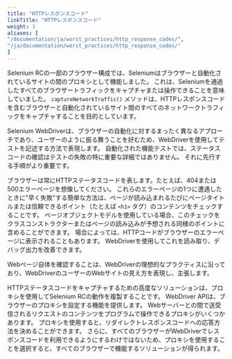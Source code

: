 ```yaml
---
title: "HTTPレスポンスコード"
linkTitle: "HTTPレスポンスコード"
weight: 3
aliases: [
"/documentation/ja/worst_practices/http_response_codes/",
"/ja/documentation/worst_practices/http_response_codes/"
] 
---
```



Selenium RCの一部のブラウザー構成では、Seleniumはブラウザーと自動化されているサイトの間のプロキシとして機能しました。
これは、Seleniumを通過したすべてのブラウザートラフィックをキャプチャまたは操作できることを意味していました。
`captureNetworkTraffic()` メソッドは、HTTPレスポンスコードを含むブラウザーと自動化されているサイト間のすべてのネットワークトラフィックをキャプチャすることを目的としています。

Selenium WebDriverは、ブラウザーの自動化に対するまったく異なるアプローチであり、ユーザーのように振る舞うことを好むため、WebDriverを使用してテストを記述する方法で表現します。
自動化された機能テストでは、ステータスコードの確認はテストの失敗の特に重要な詳細ではありません。
それに先行する手順がより重要です。

ブラウザーは常にHTTPステータスコードを表します。たとえば、404または500エラーページを想像してください。
これらのエラーページの1つに遭遇したときに"早く失敗"する簡単な方法は、ページが読み込まれるたびにページタイトルまたは信頼できるポイント（たとえば `<h1>` タグ）のコンテンツをチェックすることです。
ページオブジェクトモデルを使用している場合、このチェックをクラスコンストラクターまたはページの読み込みが予想される同様のポイントに含めることができます。
場合によっては、HTTPコードがブラウザーのエラーページに表示されることもあります。
WebDriverを使用してこれを読み取り、デバッグ出力を改善できます。

Webページ自体を確認することは、WebDriverの理想的なプラクティスに沿っており、WebDriverのユーザーのWebサイトの見え方を表現し、主張します。

HTTPステータスコードをキャプチャするための高度なソリューションは、プロキシを使用してSelenium RCの動作を複製することです。
WebDriver APIは、ブラウザーのプロキシを設定する機能を提供します。
Webサーバーとの間で送受信されるリクエストのコンテンツをプログラムで操作できるプロキシがいくつかあります。
プロキシを使用すると、リダイレクトレスポンスコードへの応答方法を決めることができます。
さらに、すべてのブラウザーがWebDriverでレスポンスコードを利用できるようにするわけではないため、プロキシを使用することを選択すると、すべてのブラウザーで機能するソリューションが得られます。
